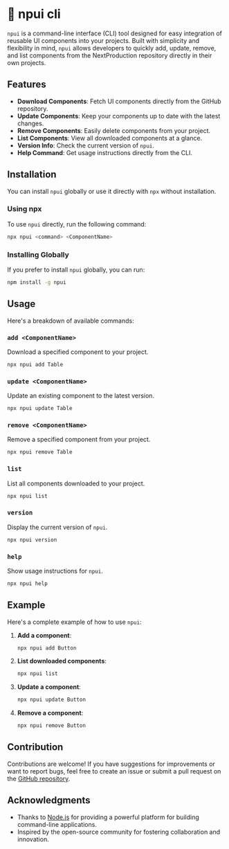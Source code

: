 # 🧩 npui cli

`npui` is a command-line interface (CLI) tool designed for easy integration of reusable UI components into your projects. Built with simplicity and flexibility in mind, `npui` allows developers to quickly add, update, remove, and list components from the NextProduction repository directly in their own projects.

## Features

- **Download Components**: Fetch UI components directly from the GitHub repository.
- **Update Components**: Keep your components up to date with the latest changes.
- **Remove Components**: Easily delete components from your project.
- **List Components**: View all downloaded components at a glance.
- **Version Info**: Check the current version of `npui`.
- **Help Command**: Get usage instructions directly from the CLI.

## Installation

You can install `npui` globally or use it directly with `npx` without installation.

### Using npx

To use `npui` directly, run the following command:

```bash
npx npui <command> <ComponentName>
```

### Installing Globally

If you prefer to install `npui` globally, you can run:

```bash
npm install -g npui
```

## Usage

Here's a breakdown of available commands:

### `add <ComponentName>`

Download a specified component to your project.

```bash
npx npui add Table
```

### `update <ComponentName>`

Update an existing component to the latest version.

```bash
npx npui update Table
```

### `remove <ComponentName>`

Remove a specified component from your project.

```bash
npx npui remove Table
```

### `list`

List all components downloaded to your project.

```bash
npx npui list
```

### `version`

Display the current version of `npui`.

```bash
npx npui version
```

### `help`

Show usage instructions for `npui`.

```bash
npx npui help
```


## Example

Here's a complete example of how to use `npui`:

1. **Add a component**:
    ```bash
    npx npui add Button
    ```

2. **List downloaded components**:
    ```bash
    npx npui list
    ```

3. **Update a component**:
    ```bash
    npx npui update Button
    ```

4. **Remove a component**:
    ```bash
    npx npui remove Button
    ```

## Contribution

Contributions are welcome! If you have suggestions for improvements or want to report bugs, feel free to create an issue or submit a pull request on the [GitHub repository](https://github.com/NextProduction/npui).



## Acknowledgments

- Thanks to [Node.js](https://nodejs.org/) for providing a powerful platform for building command-line applications.
- Inspired by the open-source community for fostering collaboration and innovation.
